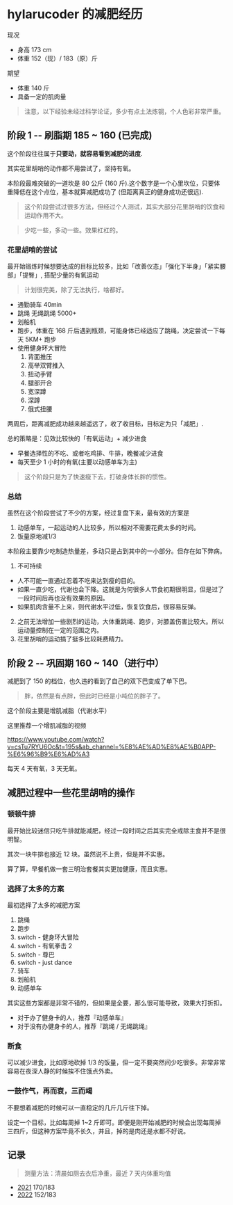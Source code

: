 # hylarucoder 的减肥经历

现况

- 身高 173 cm
- 体重 152（现）/ 183（原）斤

期望

- 体重 140 斤
- 具备一定的肌肉量

> 注意，以下经验未经过科学论证，多少有点土法炼钢，个人色彩非常严重。

## 阶段 1 -- 刷脂期 185 ~ 160 (已完成)

这个阶段往往属于**只要动，就容易看到减肥的进度**.

其实花里胡哨的动作都不用尝试了，坚持有氧。

本阶段最难突破的一道坎是 80 公斤 (160 斤).这个数字是一个心里坎位，只要体重降低在这个点位，基本就算减肥成功了 (但距离真正的健身成功还很远).

> 这个阶段尝试过很多方法，但经过个人测试，其实大部分花里胡哨的饮食和运动作用不大。

> 少吃一些，多动一些。效果杠杠的。



### 花里胡哨的尝试

最开始锻炼时候想要达成的目标比较多，比如「改善仪态」「强化下半身」「紧实腰部」「提臀」, 搭配少量的有氧运动

> 计划很完美，除了无法执行，啥都好。

- 通勤骑车 40min
- 跳绳 无绳跳绳 5000+
- 划船机
- 跑步，体重在 168 斤后遇到瓶颈，可能身体已经适应了跳绳，决定尝试一下每天 5KM+ 跑步
- 使用健身环大冒险
  1. 背面推压
  2. 高举双臂推入
  3. 扭动手臂
  4. 腿部开合
  5. 宽深蹲
  6. 深蹲
  7. 俄式扭腰


两周后，距离减肥成功越来越遥远了，收了收目标，目标定为只「减肥」.

总的策略是：见效比较快的「有氧运动」+ 减少进食

- 早餐选择性的不吃、或者吃鸡排、牛排，晚餐减少进食
- 每天至少 1 小时的有氧(主要以动感单车为主)

> 这个阶段只是为了快速瘦下去，打破身体长胖的惯性。

### 总结

虽然在这个阶段尝试了不少的方案，经过复盘下来，最有效的方案是

1. 动感单车，一起运动的人比较多，所以相对不需要花费太多的时间。
2. 饭量原地减1/3

本阶段主要靠少吃制造热量差，多动只是占到其中的一小部分。但存在如下弊病。

1. 不可持续
 - 人不可能一直通过忍着不吃来达到瘦的目的。
 - 如果一直少吃，代谢也会下降。这就是为何很多人节食初期很明显，但是过了一段时间后再也没有效果的原因。
 - 如果肌肉含量不上来，则代谢水平过低，恢复饮食后，很容易反弹。
2. 之前无法增加一些剧烈的运动，大体重跳绳、跑步，对膝盖伤害比较大。所以运动量控制在一定的范围之内。
3. 花里胡哨的运动搞了挺多比较耗费精力。

## 阶段 2 -- 巩固期 160 ~ 140（进行中）

减肥到了 150 的档位，也久违的看到了自己的双下巴变成了单下巴。

> 胖，依然是有点胖，但此时已经是小吨位的胖子了。

这个阶段主要是增肌减脂（代谢水平）

这里推荐一个增肌减脂的视频

https://www.youtube.com/watch?v=csTu7RYU6Oc&t=195s&ab_channel=%E8%AE%AD%E8%AE%B0APP-%E6%96%B9%E6%AD%A3

每天 4 天有氧，3 天无氧。

## 减肥过程中一些花里胡哨的操作

### 顿顿牛排

最开始比较迷信只吃牛排就能减肥，经过一段时间之后其实完全戒除主食并不是很明智。

其次一块牛排也接近 12 块。虽然说不上贵，但是并不实惠。

算了算，早餐机做一套三明治套餐其实更加健康，而且实惠。

### 选择了太多的方案

最初选择了太多的减肥方案

1. 跳绳
2. 跑步
3. switch - 健身环大冒险
4. switch - 有氧拳击 2
5. switch - 尊巴
6. switch - just dance
7. 骑车
8. 划船机
9. 动感单车

其实这些方案都是非常不错的，但如果是全要，那么很可能导致，效果大打折扣。

- 对于办了健身卡的人，推荐『动感单车』
- 对于没有办健身卡的人，推荐『跳绳 / 无绳跳绳』

### 断食

可以减少进食，比如原地砍掉 1/3 的饭量，但一定不要突然间少吃很多。非常非常容易在夜深人静的时候挨不住饿点外卖。

### 一鼓作气，再而衰，三而竭

不要想着减肥的时候可以一直稳定的几斤几斤往下掉。

设定一个目标，比如每周掉 1~2 斤即可。即便是刚开始减肥的时候会出现每周掉三四斤，但这种方案毕竟不长久，并且，掉的是肉还是水都不好说。

## 记录

> 测量方法：清晨如厕去衣后净重，最近 7 天内体重均值

- [2021](https://github.com/twocucao/the-road-to-fitness/issues/7) 170/183
- [2022](https://github.com/twocucao/the-road-to-fitness/issues/7) 152/183

